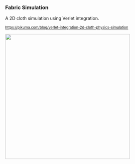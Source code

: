 ### Fabric Simulation

A 2D cloth simulation using Verlet integration.

<sub>https://pikuma.com/blog/verlet-integration-2d-cloth-physics-simulation<sub>

<img width="400" src="https://user-images.githubusercontent.com/19890545/219172683-b3b49fca-9111-4c24-84e2-573064bc6d4a.gif">
